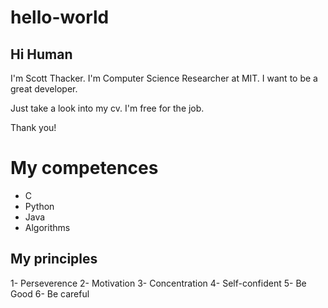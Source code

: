 # hello-world

## Hi Human

I'm Scott Thacker. I'm Computer Science Researcher at MIT. 
I want to be a great developer.

Just take a look into my cv. I'm free for the job.

Thank you!

# My competences

+ C
+ Python
+ Java
+ Algorithms

## My principles

1- Perseverence
2- Motivation
3- Concentration
4- Self-confident
5- Be Good
6- Be careful
